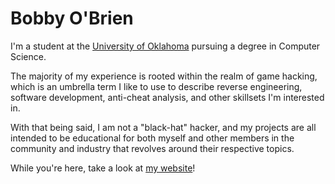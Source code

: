 # Bobby O'Brien

I'm a student at the [University of Oklahoma](https://www.ou.edu/) pursuing a degree in Computer Science.

The majority of my experience is rooted within the realm of game hacking, which is an umbrella term I like to use to 
describe reverse engineering, software development, anti-cheat analysis, and other skillsets I'm interested in.

With that being said, I am not a "black-hat" hacker, and my projects are all intended to be educational 
for both myself and other members in the community and industry that revolves around their respective topics.

While you're here, take a look at [my website](https://bobbyobrien.com/)!
